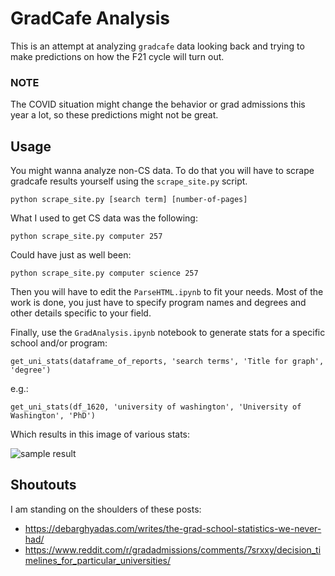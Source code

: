 # GradCafe Analysis

This is an attempt at analyzing `gradcafe` data looking back and trying to make predictions on how the F21 cycle will turn out.

### NOTE

The COVID situation might change the behavior or grad admissions this year a lot, so these predictions might not be great.

## Usage

You might wanna analyze non-CS data. To do that you will have to scrape gradcafe results yourself using the `scrape_site.py` script.

`python scrape_site.py [search term] [number-of-pages]`

What I used to get CS data was the following:

`python scrape_site.py computer 257`

Could have just as well been:

`python scrape_site.py computer science 257`

Then you will have to edit the `ParseHTML.ipynb` to fit your needs. Most of the work is done, you just have to specify program names and degrees and other details specific to your field.

Finally, use the `GradAnalysis.ipynb` notebook to generate stats for a specific school and/or program:

`get_uni_stats(dataframe_of_reports, 'search terms', 'Title for graph', 'degree')`

e.g.: 

`get_uni_stats(df_1620, 'university of washington', 'University of Washington', 'PhD')`

Which results in this image of various stats:

![sample result](app/UC\%20Berkeley.png)

## Shoutouts

I am standing on the shoulders of these posts:

* https://debarghyadas.com/writes/the-grad-school-statistics-we-never-had/
* https://www.reddit.com/r/gradadmissions/comments/7srxxy/decision_timelines_for_particular_universities/

